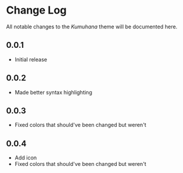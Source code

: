 # Change Log

All notable changes to the *Kumuhana* theme will be documented here.

## 0.0.1

- Initial release

## 0.0.2

- Made better syntax highlighting

## 0.0.3

- Fixed colors that should've been changed but weren't

## 0.0.4

- Add icon
- Fixed colors that should've been changed but weren't
